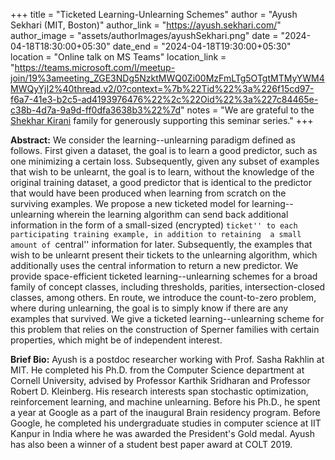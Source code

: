 +++
title = "Ticketed Learning-Unlearning Schemes"
author = "Ayush Sekhari (MIT, Boston)"
author_link = "https://ayush.sekhari.com/"
author_image = "assets/authorImages/ayushSekhari.png"
date = "2024-04-18T18:30:00+05:30"
date_end = "2024-04-18T19:30:00+05:30"
location = "Online talk on MS Teams"
location_link = "https://teams.microsoft.com/l/meetup-join/19%3ameeting_ZGE3NDg5NzktMWQ0Zi00MzFmLTg5OTgtMTMyYWM4MWQyYjI2%40thread.v2/0?context=%7b%22Tid%22%3a%226f15cd97-f6a7-41e3-b2c5-ad4193976476%22%2c%22Oid%22%3a%227c84465e-c38b-4d7a-9a9d-ff0dfa3638b3%22%7d"
notes = "We are grateful to the <a href = "https://www.accel.com/people/shekhar-kirani" target= "_blank">Shekhar Kirani</a> family for generously supporting this seminar series."
+++

<b>Abstract:</b>
We consider the learning--unlearning paradigm defined as follows. 
First given a dataset, the goal is to learn a good predictor, such as 
one minimizing a certain loss. Subsequently, given any subset of examples 
that wish to be unlearnt, the goal is to learn, without the knowledge of 
the original training dataset, a good predictor that is identical to the 
predictor that would have been produced when learning from scratch on the
surviving examples. We propose a new ticketed model for 
learning--unlearning wherein the learning algorithm can send back 
additional information in the form of a small-sized (encrypted) 
``ticket'' to each participating training example, in addition to retaining 
a small amount of ``central'' information for later. Subsequently, the 
examples that wish to be unlearnt present their tickets to the 
unlearning algorithm, which additionally uses the central information to 
return a new predictor. We provide space-efficient ticketed learning--unlearning 
schemes for a broad family of concept classes, including thresholds, 
parities, intersection-closed classes, among others. En route, we 
introduce the count-to-zero problem, where during unlearning, the goal is
to simply know if there are any examples that survived. We give a ticketed 
learning--unlearning scheme for this problem that relies on the construction of 
Sperner families with certain properties, which might be of independent 
interest.

<b>Brief Bio:</b>  Ayush is a postdoc researcher working with Prof. Sasha Rakhlin at MIT. He completed his Ph.D. from the Computer Science department at Cornell University, advised by Professor Karthik Sridharan and Professor Robert D. Kleinberg. His research interests span stochastic optimization, reinforcement learning, and machine unlearning. Before his Ph.D., he spent a year at Google as a part of the inaugural Brain residency program. Before Google, he completed his undergraduate studies in computer science at IIT Kanpur in India where he was awarded the President's Gold medal. Ayush has also been a winner of a student best paper award at COLT 2019.